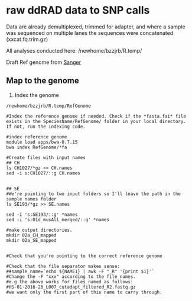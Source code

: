 # raw ddRAD data to SNP calls

Data are already demultiplexed, trimmed for adapter, and where a sample was sequenced on multiple lanes the sequences were concatenated (xxcat.fq.trim.gz)

All analyses conducted here: /newhome/bzzjrb/R.temp/

Draft Ref genome from [Sanger](ftp://ngs.sanger.ac.uk/scratch/project/grit/VGP/aRanTem1)


## Map to the genome

1. Index the genome
```
/newhome/bzzjrb/R.temp/RefGenome

#Index the reference genome if needed. Check if the *fasta.fai* file exists in the SpeciesName/RefGenome/ folder in your local directory. If not, run the indexing code. 

#index reference genome
module load apps/bwa-0.7.15
bwa index RefGenome/*fa

```

```
#Create files with input names
## CH
ls CH1027/*gz >> CH.names
sed -i s:CH1027/::g CH.names


## SE
#We're pointing to two input folders so I'll leave the path in the sample names folder
ls SE193/*gz >> SE.names

sed -i 's:SE193/::g' *names
sed -i 's:01d_musAll_merged/::g' *names

#make output directories. 
mkdir 02a_CH_mapped
mkdir 02a_SE_mapped


#Check that you're pointing to the correct reference genome

#Check that the file separator makes sense: 
##sample_name=`echo ${NAME1} | awk -F "_R" '{print $1}'`
#Change the -F "xxx" according to the file names. 
#e.g the above works for files named as follows: 
#HS-01-2016-26_L007_cutadapt_filtered_R2.fastq.gz
#we want only the first part of this name to carry through. 
```

## 
